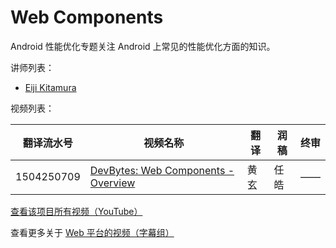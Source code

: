 # Web Components 

Android 性能优化专题关注 Android 上常见的性能优化方面的知识。

讲师列表：

*   [Eiji Kitamura](https://plus.google.com/+EijiKitamura)
 
视频列表：

| 翻译流水号 | 视频名称 | 翻译 | 润稿 | 终审 |
| -- | -- | -- | -- | -- |
| 1504250709 | [DevBytes: Web Components - Overview](https://pub.gfansub.com/Web/081-Web-Components/1504250709-devbytes-web-components-overview.html)  | 黄玄 | 任皓 | —— |

[查看该项目所有视频（YouTube）](https://www.youtube.com/playlist?list=PLOU2XLYxmsIJkA_W95NDrjdkk3dR6Jq4w)

查看更多关于 [Web 平台的视频（字幕组）](https://pub.gfansub.com/Web/index.html)